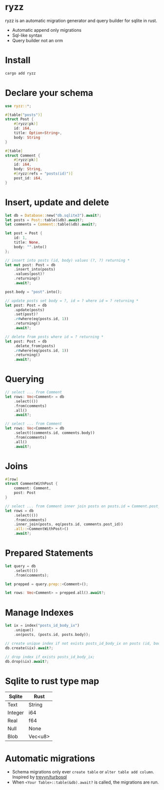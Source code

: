 # ryzz

ryzz is an automatic migration generator and query builder for sqlite in rust.

- Automatic append only migrations
- Sql-like syntax
- Query builder not an orm

# Install

```sh
cargo add ryzz
```

# Declare your schema

```rust
use ryzz::*;

#[table("posts")]
struct Post {
    #[ryzz(pk)]
    id: i64,
    title: Option<String>,
    body: String
}

#[table]
struct Comment {
    #[ryzz(pk)]
    id: i64,
    body: String,
    #[ryzz(refs = "posts(id)")]
    post_id: i64,
}
```

# Insert, update and delete

```rust
let db = Database::new("db.sqlite3").await?;
let posts = Post::table(&db).await?;
let comments = Comment::table(&db).await?;

let post = Post {
    id: 1,
    title: None,
    body: "".into()
};

// insert into posts (id, body) values (?, ?) returning *
let mut post: Post = db
    .insert_into(posts)
    .values(post)?
    .returning()
    .await?;

post.body = "post".into();

// update posts set body = ?, id = ? where id = ? returning *
let post: Post = db
    .update(posts)
    .set(post)?
    .r#where(eq(posts.id, 1))
    .returning()
    .await?;

// delete from posts where id = ? returning *
let post: Post = db
    .delete_from(posts)
    .r#where(eq(posts.id, 1))
    .returning()
    .await?;
```

# Querying

```rust
// select ... from Comment
let rows: Vec<Comment> = db
    .select(())
    .from(comments)
    .all()
    .await?;

// select ... from Comment
let rows: Vec<Comment> = db
    .select((comments.id, comments.body))
    .from(comments)
    .all()
    .await?;
```

# Joins

```rust
#[row]
struct CommentWithPost {
    comment: Comment,
    post: Post
}

// select ... from Comment inner join posts on posts.id = Comment.post_id
let rows = db
    .select(())
    .from(comments)
    .inner_join(posts, eq(posts.id, comments.post_id))
    .all::<CommentWithPost>()
    .await?;
```

# Prepared Statements

```rust
let query = db
    .select(())
    .from(comments);

let prepped = query.prep::<Comment>();

let rows: Vec<Comment> = prepped.all().await?;
```

# Manage Indexes

```rust
let ix = index("posts_id_body_ix")
    .unique()
    .on(posts, (posts.id, posts.body));

// create unique index if not exists posts_id_body_ix on posts (id, body);
db.create(&ix).await?;

// drop index if exists posts_id_body_ix;
db.drop(&ix).await?;
```

# Sqlite to rust type map

| Sqlite | Rust |
| ------------- | ------------- |
| Text | String |
| Integer | i64 |
| Real | f64 |
| Null | None |
| Blob | Vec&lt;u8&gt; |

# Automatic migrations

- Schema migrations only ever `create table` or `alter table add column`. Inspired by [trevyn/turbosql](https://github.com/trevyn/turbosql)
- When `<Your Table>::table(&db).await?` is called, the migrations are run.
